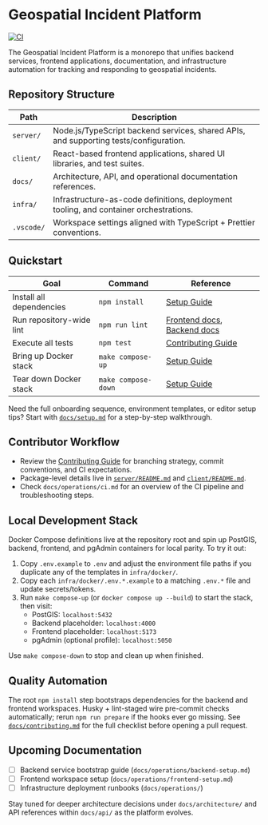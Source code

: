 # Geospatial Incident Platform

[![CI](https://github.com/OWNER/REPOSITORY/actions/workflows/ci.yml/badge.svg)](https://github.com/OWNER/REPOSITORY/actions/workflows/ci.yml)

The Geospatial Incident Platform is a monorepo that unifies backend services, frontend applications, documentation, and infrastructure automation for tracking and responding to geospatial incidents.

## Repository Structure

| Path       | Description                                                                           |
| ---------- | ------------------------------------------------------------------------------------- |
| `server/`  | Node.js/TypeScript backend services, shared APIs, and supporting tests/configuration. |
| `client/`  | React-based frontend applications, shared UI libraries, and test suites.              |
| `docs/`    | Architecture, API, and operational documentation references.                          |
| `infra/`   | Infrastructure-as-code definitions, deployment tooling, and container orchestrations. |
| `.vscode/` | Workspace settings aligned with TypeScript + Prettier conventions.                    |

## Quickstart

| Goal                     | Command             | Reference                                                               |
| ------------------------ | ------------------- | ----------------------------------------------------------------------- |
| Install all dependencies | `npm install`       | [Setup Guide](./docs/setup.md)                                          |
| Run repository-wide lint | `npm run lint`      | [Frontend docs](./client/README.md), [Backend docs](./server/README.md) |
| Execute all tests        | `npm test`          | [Contributing Guide](./docs/contributing.md)                            |
| Bring up Docker stack    | `make compose-up`   | [Setup Guide](./docs/setup.md)                                          |
| Tear down Docker stack   | `make compose-down` | [Setup Guide](./docs/setup.md)                                          |

Need the full onboarding sequence, environment templates, or editor setup tips? Start with [`docs/setup.md`](./docs/setup.md) for a step-by-step walkthrough.

## Contributor Workflow

- Review the [Contributing Guide](./docs/contributing.md) for branching strategy, commit conventions, and CI expectations.
- Package-level details live in [`server/README.md`](./server/README.md) and [`client/README.md`](./client/README.md).
- Check `docs/operations/ci.md` for an overview of the CI pipeline and troubleshooting steps.

## Local Development Stack

Docker Compose definitions live at the repository root and spin up PostGIS, backend, frontend, and pgAdmin containers for local parity. To try it out:

1. Copy `.env.example` to `.env` and adjust the environment file paths if you duplicate any of the templates in `infra/docker/`.
2. Copy each `infra/docker/.env.*.example` to a matching `.env.*` file and update secrets/tokens.
3. Run `make compose-up` (or `docker compose up --build`) to start the stack, then visit:
   - PostGIS: `localhost:5432`
   - Backend placeholder: `localhost:4000`
   - Frontend placeholder: `localhost:5173`
   - pgAdmin (optional profile): `localhost:5050`

Use `make compose-down` to stop and clean up when finished.

## Quality Automation

The root `npm install` step bootstraps dependencies for the backend and frontend workspaces. Husky + lint-staged wire pre-commit checks automatically; rerun `npm run prepare` if the hooks ever go missing. See [`docs/contributing.md`](./docs/contributing.md) for the full checklist before opening a pull request.

## Upcoming Documentation

- [ ] Backend service bootstrap guide (`docs/operations/backend-setup.md`)
- [ ] Frontend workspace setup (`docs/operations/frontend-setup.md`)
- [ ] Infrastructure deployment runbooks (`docs/operations/`)

Stay tuned for deeper architecture decisions under `docs/architecture/` and API references within `docs/api/` as the platform evolves.
